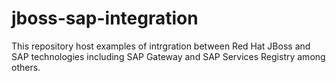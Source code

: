 jboss-sap-integration
=====================

This repository host examples of intrgration between Red Hat JBoss and SAP technologies including SAP Gateway and SAP Services Registry among others.  